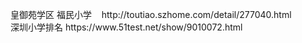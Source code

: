 <p>皇御苑学区 福民小学&nbsp;&nbsp; &nbsp;http://toutiao.szhome.com/detail/277040.html<br />深圳小学排名 https://www.51test.net/show/9010072.html</p>
